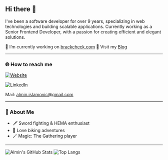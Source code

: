 ## Hi there 👋

<!--
**alminisl/alminisl** is a ✨ _special_ ✨ repository because its `README.md` (this file) appears on your GitHub profile.

Here are some ideas to get you started:

- 🤔 I’m looking for help with ...
-->

I've been a software developer for over 9 years, specializing in web technologies and building scalable applications. Currently working as a Senior Frontend Developer, with a passion for creating efficient and elegant solutions.

🔭 I’m currently working on [brackcheck.com](https://brackcheck.com)
📃 Visit my [Blog](https://blog.almin.dev)

---

### 🌐 How to reach me

[![Website](https://img.shields.io/badge/almin.dev-000?style=for-the-badge&logo=firefox-browser&logoColor=white)](https://almin.dev)

[![LinkedIn](https://img.shields.io/badge/-LinkedIn-0077B5?style=for-the-badge&logo=linkedin&logoColor=white)](https://www.linkedin.com/in/alminislamovic/)

Mail:  almin.islamovic@gmail.com

---

### 🧙 About Me

- 🗡️ Sword fighting & HEMA enthusiast
- 🚴 Love biking adventures
- 🪄 Magic: The Gathering player

---

![Almin's GitHub Stats](https://github-readme-stats.vercel.app/api?username=alminisl&show_icons=true&theme=radical)
![Top Langs](https://github-readme-stats.vercel.app/api/top-langs/?username=alminisl&layout=compact&theme=radical)
